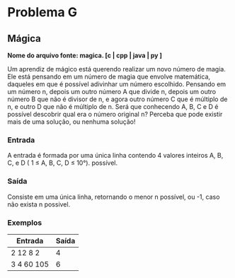 # Problema G

## Mágica

**Nome do arquivo fonte: magica. [c | cpp | java | py ]**

Um aprendiz de mágico está querendo realizar um novo número de magia. Ele está pensando em um número de magia que envolve matemática, daqueles em que é possível adivinhar um número escolhido.
Pensando em um número n, depois um outro número A que divide n, depois um outro número B que não é divisor de n, e agora outro número C que é múltiplo de n, e outro D que não é múltiplo de n. Será que conhecendo A, B, C e D é possível descobrir qual era o número original n?
Perceba que pode existir mais de uma solução, ou nenhuma solução!

### Entrada

A entrada é formada por uma única linha contendo 4 valores inteiros A, B, C, e D ( 1 ≤ A, B, C, D ≤ 10°).
possível.

### Saída

Consiste em uma única linha, retornando o menor n possível, ou -1, caso não exista n possivel.

### Exemplos

| Entrada    | Saída |
|------------|-------|
| 2 12 8 2   | 4     |
| 3 4 60 105 | 6     |
